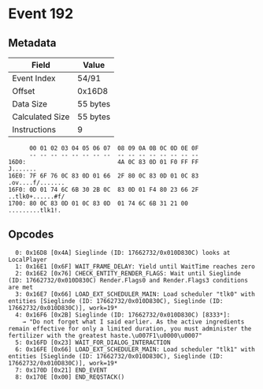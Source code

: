 # Event 192

## Metadata

| Field           | Value    |
|-----------------|----------|
| Event Index     | 54/91    |
| Offset          | 0x16D8   |
| Data Size       | 55 bytes |
| Calculated Size | 55 bytes |
| Instructions    | 9        |

```
      00 01 02 03 04 05 06 07  08 09 0A 0B 0C 0D 0E 0F
      -- -- -- -- -- -- -- --  -- -- -- -- -- -- -- --
16D0:                          4A 0C 83 0D 01 F0 FF FF          J.......
16E0: 7F 6F 76 0C 83 0D 01 66  2F 80 0C 83 0D 01 0C 83  .ov....f/.......
16F0: 0D 01 74 6C 6B 30 2B 0C  83 0D 01 F4 80 23 66 2F  ..tlk0+......#f/
1700: 80 0C 83 0D 01 0C 83 0D  01 74 6C 6B 31 21 00     .........tlk1!. 
```

## Opcodes

```
  0: 0x16D8 [0x4A] Sieglinde (ID: 17662732/0x010D830C) looks at LocalPlayer
  1: 0x16E1 [0x6F] WAIT_FRAME_DELAY: Yield until WaitTime reaches zero
  2: 0x16E2 [0x76] CHECK_ENTITY_RENDER_FLAGS: Wait until Sieglinde (ID: 17662732/0x010D830C) Render.Flags0 and Render.Flags3 conditions are met
  3: 0x16E7 [0x66] LOAD_EXT_SCHEDULER_MAIN: Load scheduler "tlk0" with entities [Sieglinde (ID: 17662732/0x010D830C), Sieglinde (ID: 17662732/0x010D830C)], work=19*
  4: 0x16F6 [0x2B] Sieglinde (ID: 17662732/0x010D830C) [8333*]:
    → "Do not forget what I said earlier. As the active ingredients remain effective for only a limited duration, you must administer the fertilizer with the greatest haste.\u007F1\u0000\u0007"
  5: 0x16FD [0x23] WAIT_FOR_DIALOG_INTERACTION
  6: 0x16FE [0x66] LOAD_EXT_SCHEDULER_MAIN: Load scheduler "tlk1" with entities [Sieglinde (ID: 17662732/0x010D830C), Sieglinde (ID: 17662732/0x010D830C)], work=19*
  7: 0x170D [0x21] END_EVENT
  8: 0x170E [0x00] END_REQSTACK()
```
